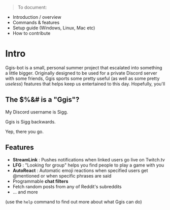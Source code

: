 > To document:
  - Introduction / overview
  - Commands & features
  - Setup guide (Windows, Linux, Mac etc)
  - How to contribute

# Intro

Ggis-bot is a small, personal summer project that escalated into something a little bigger. Originally designed to be used for a private Discord server with some friends, Ggis sports some pretty useful (as well as some pretty *useless*) features that helps keep us entertained to this day. Hopefully, you'll 

## The $%&# is a "Ggis"?

My Discord username is Sigg.

Ggis is Sigg backwards.

Yep, there you go.

## Features

- **StreamLink** : Pushes notifications when linked users go live on Twitch.tv
- **LFG** : "Looking for group" helps you find people to play a game with you
- **AutoReact** : Automatic emoji reactions when specified users get @mentioned or when specific phrases are said
- Programmable **chat filters**
- Fetch random posts from any of Reddit's subreddits
- ... and more

(use the `help` command to find out more about what Ggis can do)
